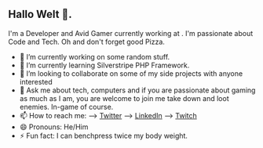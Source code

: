 ## Hallo Welt 👋.

I'm a Developer and Avid Gamer currently working at <localhost>. I'm passionate about Code and Tech. Oh and don't forget good Pizza.

- 🔭 I’m currently working on some random stuff.
- 🌱 I’m currently learning Silverstripe PHP Framework.
- 👯 I’m looking to collaborate on some of my side projects with anyone interested
- 💬 Ask me about tech, computers and if you are passionate about gaming as much as I am, you are welcome to join me take down and loot enemies. In-game of course.
- 📫 How to reach me: 
--> [Twitter](https://twitter.com/the_Spartan_Dev)
--> [LinkedIn](https://www.linkedin.com/in/iamdeen/)
--> [Twitch](https://www.twitch.tv/kraftsman10)
- 😄 Pronouns: He/Him
- ⚡ Fun fact: I can benchpress twice my body weight.

